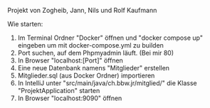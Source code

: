 Projekt von Zogheib, Jann, Nils und Rolf Kaufmann

Wie starten:
1) Im Terminal Ordner "Docker" öffnen und "docker compose up" eingeben um mit docker-compose.yml zu builden
2) Port suchen, auf dem Phpmyadmin läuft. (Bei mir 80)
3) In Browser "localhost:[Port]" öffnen 
4) Eine neue Datenbank namens "Mitglieder" erstellen
5) Mitglieder.sql (aus Docker Ordner) importieren
6) In IntelliJ unter "src/main/java/ch.bbw.jr/mitglied/" die Klasse "ProjektApplication" starten
7) In Browser "localhost:9090" öffnen
